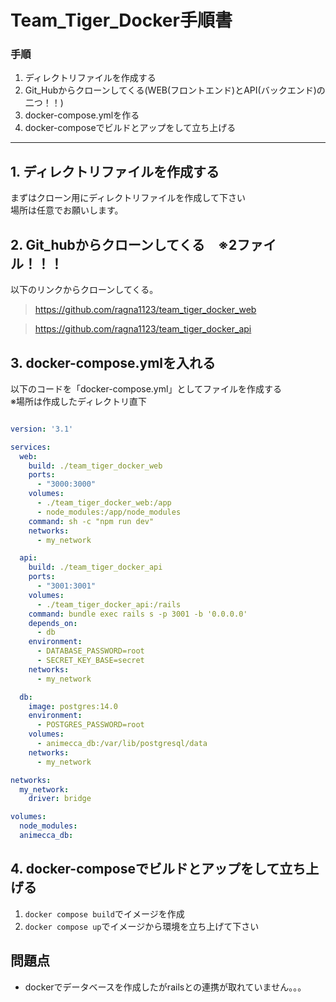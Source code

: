 # Team_Tiger_Docker手順書
### 手順
1. ディレクトリファイルを作成する
2. Git_Hubからクローンしてくる(WEB(フロントエンド)とAPI(バックエンド)の二つ！！)
3. docker-compose.ymlを作る
4. docker-composeでビルドとアップをして立ち上げる

---

## 1. ディレクトリファイルを作成する
まずはクローン用にディレクトリファイルを作成して下さい  
場所は任意でお願いします。


## 2. Git_hubからクローンしてくる　※2ファイル！！！
以下のリンクからクローンしてくる。
>https://github.com/ragna1123/team_tiger_docker_web

>https://github.com/ragna1123/team_tiger_docker_api

## 3. docker-compose.ymlを入れる
以下のコードを「docker-compose.yml」としてファイルを作成する  
※場所は作成したディレクトリ直下

```docker-compose.yml

version: '3.1'

services:
  web:
    build: ./team_tiger_docker_web
    ports:
      - "3000:3000"
    volumes:
      - ./team_tiger_docker_web:/app
      - node_modules:/app/node_modules
    command: sh -c "npm run dev"
    networks:
      - my_network

  api:
    build: ./team_tiger_docker_api
    ports:
      - "3001:3001"
    volumes:
      - ./team_tiger_docker_api:/rails
    command: bundle exec rails s -p 3001 -b '0.0.0.0'
    depends_on:
      - db
    environment:
      - DATABASE_PASSWORD=root
      - SECRET_KEY_BASE=secret
    networks:
      - my_network

  db:
    image: postgres:14.0
    environment:
      - POSTGRES_PASSWORD=root
    volumes:
      - animecca_db:/var/lib/postgresql/data
    networks:
      - my_network

networks:
  my_network:
    driver: bridge

volumes:
  node_modules:
  animecca_db:

```

## 4. docker-composeでビルドとアップをして立ち上げる
1. ```docker compose build```でイメージを作成  
2. ```docker compose up```でイメージから環境を立ち上げて下さい

## 問題点
- dockerでデータベースを作成したがrailsとの連携が取れていません。。。